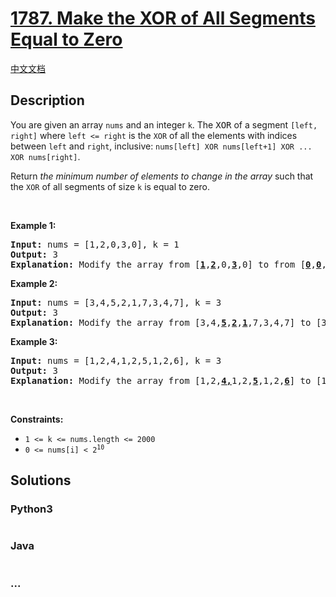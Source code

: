 # [1787. Make the XOR of All Segments Equal to Zero](https://leetcode.com/problems/make-the-xor-of-all-segments-equal-to-zero)

[中文文档](/solution/1700-1799/1787.Make%20the%20XOR%20of%20All%20Segments%20Equal%20to%20Zero/README.md)

## Description

<p>You are given an array <code>nums</code>​​​ and an integer <code>k</code>​​​​​. The <font face="monospace">XOR</font> of a segment <code>[left, right]</code> where <code>left &lt;= right</code> is the <code>XOR</code> of all the elements with indices between <code>left</code> and <code>right</code>, inclusive: <code>nums[left] XOR nums[left+1] XOR ... XOR nums[right]</code>.</p>

<p>Return <em>the minimum number of elements to change in the array </em>such that the <code>XOR</code> of all segments of size <code>k</code>​​​​​​ is equal to zero.</p>

<p>&nbsp;</p>
<p><strong>Example 1:</strong></p>

<pre>
<strong>Input:</strong> nums = [1,2,0,3,0], k = 1
<strong>Output:</strong> 3
<strong>Explanation: </strong>Modify the array from [<u><strong>1</strong></u>,<u><strong>2</strong></u>,0,<u><strong>3</strong></u>,0] to from [<u><strong>0</strong></u>,<u><strong>0</strong></u>,0,<u><strong>0</strong></u>,0].
</pre>

<p><strong>Example 2:</strong></p>

<pre>
<strong>Input:</strong> nums = [3,4,5,2,1,7,3,4,7], k = 3
<strong>Output:</strong> 3
<strong>Explanation: </strong>Modify the array from [3,4,<strong><u>5</u></strong>,<strong><u>2</u></strong>,<strong><u>1</u></strong>,7,3,4,7] to [3,4,<strong><u>7</u></strong>,<strong><u>3</u></strong>,<strong><u>4</u></strong>,7,3,4,7].
</pre>

<p><strong>Example 3:</strong></p>

<pre>
<strong>Input:</strong> nums = [1,2,4,1,2,5,1,2,6], k = 3
<strong>Output:</strong> 3
<strong>Explanation: </strong>Modify the array from [1,2,<strong><u>4,</u></strong>1,2,<strong><u>5</u></strong>,1,2,<strong><u>6</u></strong>] to [1,2,<strong><u>3</u></strong>,1,2,<strong><u>3</u></strong>,1,2,<strong><u>3</u></strong>].</pre>

<p>&nbsp;</p>
<p><strong>Constraints:</strong></p>

<ul>
	<li><code>1 &lt;= k &lt;= nums.length &lt;= 2000</code></li>
	<li><code>​​​​​​0 &lt;= nums[i] &lt; 2<sup>10</sup></code></li>
</ul>


## Solutions

<!-- tabs:start -->

### **Python3**

```python

```

### **Java**

```java

```

### **...**

```

```

<!-- tabs:end -->
